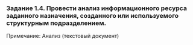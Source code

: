 ### Задание 1.4. Провести анализ информационного ресурса заданного назначения, созданного или используемого структурным подразделением. 

Примечание: Анализ (текстовый документ)

